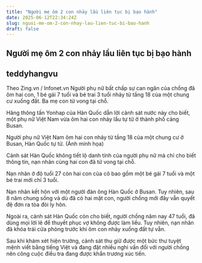 ```yaml
---
title: "Người mẹ ôm 2 con nhảy lầu liên tục bị bạo hành"
date: 2025-06-12T22:34:24Z
slug: nguoi-me-om-2-con-nhay-lau-lien-tuc-bi-bao-hanh
draft: false
---
```


## Người mẹ ôm 2 con nhảy lầu liên tục bị bạo hành

## teddyhangvu

Theo Zing.vn / Infonet.vn
Người phụ nữ bất chấp sự can ngăn của chồng đã ôm hai con, 1 bé gái 7 tuổi và bé trai 3 tuổi nhảy từ tầng 18 của một chung cư xuống đất. Ba mẹ con tử vong tại chỗ.

Hãng thông tấn Yonhap của Hàn Quốc dẫn lời cảnh sát nước này cho biết, một phụ nữ Việt Nam vừa ôm hai con nhảy lầu tự tử ở thành phố cảng Busan.


Người phụ nữ Việt Nam ôm hai con nhảy từ tầng 18 của một chung cư ở Busan, Hàn Quốc tự tử. (Ảnh minh họa)
 
Cảnh sát Hàn Quốc không tiết lộ danh tính của người phụ nữ mà chỉ cho biết thông tin, nạn nhân cùng hai con đã tử vong tại chỗ.
 
Nạn nhân ở độ tuổi 27 còn hai con của cô bao gồm một bé gái 7 tuổi và một bé trai mới chỉ 3 tuổi.
 
Nạn nhân kết hôn với một người đàn ông Hàn Quốc ở Busan. Tuy nhiên, sau 8 năm chung sống và dù đã có hai mặt con, người chồng mới đây vẫn quyết đệ đơn ra tòa đòi ly hôn.
 
Ngoài ra, cảnh sát Hàn Quốc còn cho biết, người chồng năm nay 47 tuổi, đã dùng mọi lời lẽ để thuyết phục vợ không được làm liều. Tuy nhiên, nạn nhân đã khóa trái cửa phòng trước khi ôm con nhảy xuống đất tự vẫn.
 
Sau khi khám xét hiện trường, cảnh sát thu giữ được một bức thư tuyệt mệnh viết bằng tiếng Việt và đang đặt nhiều nghi vấn đối với người chồng nên công cuộc điều tra đang được khẩn trương xúc tiến.